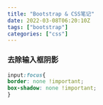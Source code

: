 ```yaml
---
title: "Bootstrap & CSS笔记"
date: 2022-03-08T06:20:10Z
tags: ["bootstrap"]
categories: ["css"]
---
```


### 去除输入框阴影
```css
input:focus{
border: none !important;
box-shadow: none !important;
}
```
